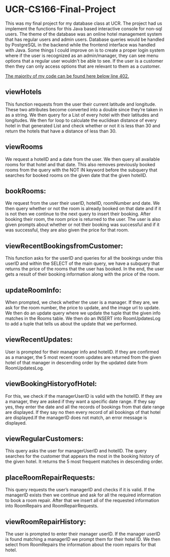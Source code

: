 # UCR-CS166-Final-Project
This was my final project for my database class at UCR. The project had us implement the functions for this Java based interactive console for non-sql users. The theme of the database was an online hotel management system that has regular users and admin users. Database queries would be handled by PostgreSQL in the backend while the frontend interface was handled with Java. 
Some things I could improve on is to create a proper login system where if the user is recognized as an admin/manager, they can see menu options that a regular user wouldn't be able to see. If the user is a customer then they can only access options that are relevant to them as a customer. 

[The majority of my code can be found here below line 402.](https://github.com/ATranZone/UCR-CS166-Final-Project/blob/326999dc0ba5a5655dc777e19ad87afac9feb2d5/project/java/src/Hotel.java#L402C1-L402C1)

## viewHotels 
This function requests from the user their current latitude and longitude.
These two attributes become converted into a double since they’re taken in as a string.
We then query for a List of every hotel with their latitudes and longitudes. We then for
loop to calculate the euclidean distance of every hotel in that generated List and check
whether or not it is less than 30 and return the hotels that have a distance of less than
30.

## viewRooms
We request a hotelID and a date from the user. We then query all available
rooms for that hotel and that date. This also removes previously booked rooms from the
query with the NOT IN keyword before the subquery that searches for booked rooms on
the given date that the given hotelID.

## bookRooms: 
We request from the user their userID, hotelID, roomNumber and date. We
then query whether or not the room is already booked on that date and if it is not then
we continue to the next query to insert their booking. After booking their room, the room
price is returned to the user. The user is also given prompts about whether or not their
booking was successful and if it was successful, they are also given the price for that
room.

## viewRecentBookingsfromCustomer: 
This function asks for the userID and queries for all
the bookings under this userID and within the SELECT of the main query, we have a
subquery that returns the price of the rooms that the user has booked. In the end, the
user gets a result of their booking information along with the price of the room.

## updateRoomInfo: 
When prompted, we check whether the user is a manager. If they are,
we ask for the room number, the price to update, and the image url to update. We then
do an update query where we update the tuple that the given info matches in the
Rooms table. We then do an INSERT into RoomUpdatesLog to add a tuple that tells us
about the update that we performed.

## viewRecentUpdates: 
User is prompted for their manager info and hotelID. If they are
confirmed as a manager, the 5 most recent room updates are returned from the given
hotel of that manager in descending order by the updated date from RoomUpdatesLog.

## viewBookingHistoryofHotel: 
For this, we check if the managerUserID is valid with the
hotelID. If they are a manager, they are asked if they want a specific date range. If they
say yes, they enter the date and all the records of bookings from that date range are
displayed. If they say no then every record of all bookings of that hotel are displayed.If
the managerID does not match, an error message is displayed.

## viewRegularCustomers: 
This query asks the user for managerUserID and hotelID. The
query searches for the customer that appears the most in the booking history of the
given hotel. It returns the 5 most frequent matches in descending order.

## placeRoomRepairRequests: 
This query requests the user’s managerID and checks if it
is valid. If the managerID exists then we continue and ask for all the required
information to book a room repair. After that we insert all of the requested information
into RoomRepairs and RoomRepairRequests.

## viewRoomRepairHistory: 
The user is prompted to enter their manager userID. If the
manager userID is found matching a managerID we prompt them for their hotel ID. We
then select from RoomRepairs the information about the room repairs for that hotel.
